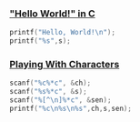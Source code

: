 ### ["Hello World!" in C](https://www.hackerrank.com/challenges/hello-world-c/problem?isFullScreen=true "'Hello World!' in C")

```c
printf("Hello, World!\n");
printf("%s",s);    
```

### [Playing With Characters](https://www.hackerrank.com/challenges/playing-with-characters/problem?isFullScreen=true "Playing With Characters")

```c
scanf("%c%*c", &ch);
scanf("%s%*c", &s);
scanf("%[^\n]%*c", &sen);
printf("%c\n%s\n%s",ch,s,sen);
```